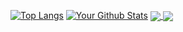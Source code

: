 [![Top Langs](https://github-readme-stats.vercel.app/api/top-langs/?username=starryeve&layout=compact&private=true&theme=vue)](https://github.com/anuraghazra/github-readme-stats)
[![Your Github Stats](https://github-readme-stats.vercel.app/api?username=starryeve&count_private=true&theme=vue&show_icons=true)](https://github.com/starryeve)
<a href="https://github.com/anuraghazra/github-readme-stats">
  <img align="center" src="https://github-readme-stats.vercel.app/api/pin/?username=anuraghazra&repo=github-readme-stats" />
</a>
<a href="https://github.com/anuraghazra/convoychat">
  <img align="center" src="https://github-readme-stats.vercel.app/api/pin/?username=anuraghazra&repo=convoychat" />
</a>
